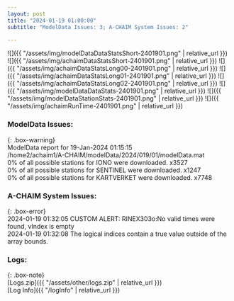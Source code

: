 ```yaml
---
layout: post
title: "2024-01-19 01:00:00"
subtitle: "ModelData Issues: 3; A-CHAIM System Issues: 2"

---
```


![]({{ "/assets/img/modelDataDataStatsShort-2401901.png" | relative_url }})
![]({{ "/assets/img/achaimDataStatsShort-2401901.png" | relative_url }})
![]({{ "/assets/img/achaimDataStatsLong00-2401901.png" | relative_url }})
![]({{ "/assets/img/achaimDataStatsLong01-2401901.png" | relative_url }})
![]({{ "/assets/img/achaimDataStatsLong02-2401901.png" | relative_url }})
![]({{ "/assets/img/modelDataDataStats-2401901.png" | relative_url }})
![]({{ "/assets/img/modelDataStationStats-2401901.png" | relative_url }})
![]({{ "/assets/img/achaimRunTime-2401901.png" | relative_url }})


### ModelData Issues:  
  
{: .box-warning}  
 ModelData report for 19-Jan-2024 01:15:15   
 /home2/achaim1/A-CHAIM/modelData/2024/019/01/modelData.mat   
 0% of all possible stations for IONO were downloaded. x3527   
 0% of all possible stations for SENTINEL were downloaded. x1247   
 0% of all possible stations for KARTVERKET were downloaded. x7748   
  
### A-CHAIM System Issues:  
  
{: .box-error}  
2024-01-19 01:32:05 CUSTOM ALERT: RINEX303o:No valid times were found, vIndex is empty  
2024-01-19 01:32:08 The logical indices contain a true value outside of the array bounds.  

### Logs:  
  
{: .box-note}  
[Logs.zip]({{ "/assets/other/logs.zip" | relative_url }})  
[Log Info]({{ "/logInfo" | relative_url }})  
